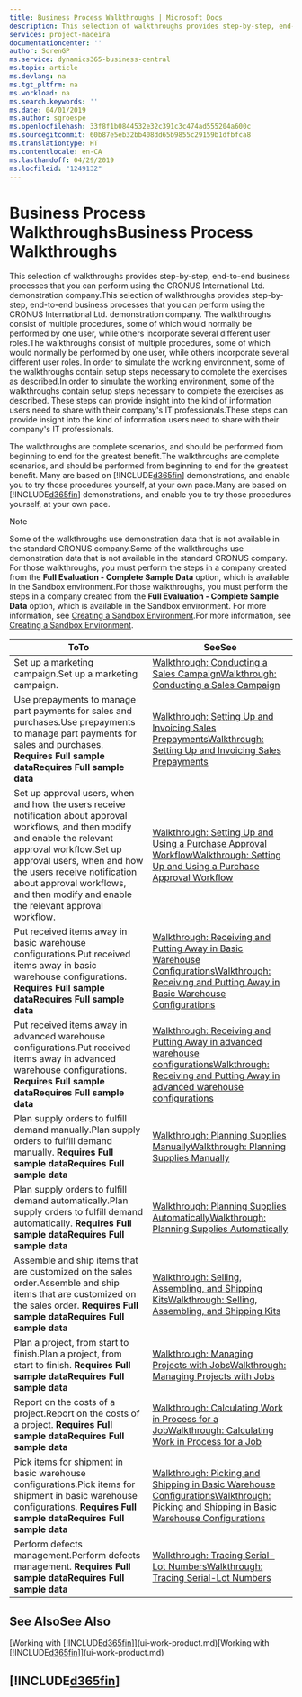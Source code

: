 ```yaml
---
title: Business Process Walkthroughs | Microsoft Docs
description: This selection of walkthroughs provides step-by-step, end-to-end business processes that you can perform using the CRONUS International Ltd. demonstration company. The walkthroughs consist of multiple procedures, some of which would normally be performed by one user, while others incorporate several different user roles. In order to simulate the working environment, some of the walkthroughs contain setup steps necessary to complete the exercises as described. These steps can provide insight into the kind of information users need to share with their company's IT professionals.
services: project-madeira
documentationcenter: ''
author: SorenGP
ms.service: dynamics365-business-central
ms.topic: article
ms.devlang: na
ms.tgt_pltfrm: na
ms.workload: na
ms.search.keywords: ''
ms.date: 04/01/2019
ms.author: sgroespe
ms.openlocfilehash: 33f8f1b0844532e32c391c3c474ad555204a600c
ms.sourcegitcommit: 60b87e5eb32bb408dd65b9855c29159b1dfbfca8
ms.translationtype: HT
ms.contentlocale: en-CA
ms.lasthandoff: 04/29/2019
ms.locfileid: "1249132"
---
```

# <a name="business-process-walkthroughs"></a><span data-ttu-id="a38ce-106">Business Process Walkthroughs</span><span class="sxs-lookup"><span data-stu-id="a38ce-106">Business Process Walkthroughs</span></span>
<span data-ttu-id="a38ce-107">This selection of walkthroughs provides step-by-step, end-to-end business processes that you can perform using the CRONUS International Ltd. demonstration company.</span><span class="sxs-lookup"><span data-stu-id="a38ce-107">This selection of walkthroughs provides step-by-step, end-to-end business processes that you can perform using the CRONUS International Ltd. demonstration company.</span></span> <span data-ttu-id="a38ce-108">The walkthroughs consist of multiple procedures, some of which would normally be performed by one user, while others incorporate several different user roles.</span><span class="sxs-lookup"><span data-stu-id="a38ce-108">The walkthroughs consist of multiple procedures, some of which would normally be performed by one user, while others incorporate several different user roles.</span></span> <span data-ttu-id="a38ce-109">In order to simulate the working environment, some of the walkthroughs contain setup steps necessary to complete the exercises as described.</span><span class="sxs-lookup"><span data-stu-id="a38ce-109">In order to simulate the working environment, some of the walkthroughs contain setup steps necessary to complete the exercises as described.</span></span> <span data-ttu-id="a38ce-110">These steps can provide insight into the kind of information users need to share with their company's IT professionals.</span><span class="sxs-lookup"><span data-stu-id="a38ce-110">These steps can provide insight into the kind of information users need to share with their company's IT professionals.</span></span>  

 <span data-ttu-id="a38ce-111">The walkthroughs are complete scenarios, and should be performed from beginning to end for the greatest benefit.</span><span class="sxs-lookup"><span data-stu-id="a38ce-111">The walkthroughs are complete scenarios, and should be performed from beginning to end for the greatest benefit.</span></span> <span data-ttu-id="a38ce-112">Many are based on [!INCLUDE[d365fin](includes/d365fin_md.md)] demonstrations, and enable you to try those procedures yourself, at your own pace.</span><span class="sxs-lookup"><span data-stu-id="a38ce-112">Many are based on [!INCLUDE[d365fin](includes/d365fin_md.md)] demonstrations, and enable you to try those procedures yourself, at your own pace.</span></span>  

> [!NOTE]
> <span data-ttu-id="a38ce-113">Some of the walkthroughs use demonstration data that is not available in the standard CRONUS company.</span><span class="sxs-lookup"><span data-stu-id="a38ce-113">Some of the walkthroughs use demonstration data that is not available in the standard CRONUS company.</span></span> <span data-ttu-id="a38ce-114">For those walkthroughs, you must perform the steps in a company created from the **Full Evaluation - Complete Sample Data** option, which is available in the Sandbox environment.</span><span class="sxs-lookup"><span data-stu-id="a38ce-114">For those walkthroughs, you must perform the steps in a company created from the **Full Evaluation - Complete Sample Data** option, which is available in the Sandbox environment.</span></span> <span data-ttu-id="a38ce-115">For more information, see [Creating a Sandbox Environment](across-how-create-sandbox-environment.md).</span><span class="sxs-lookup"><span data-stu-id="a38ce-115">For more information, see [Creating a Sandbox Environment](across-how-create-sandbox-environment.md).</span></span>

|<span data-ttu-id="a38ce-116">To</span><span class="sxs-lookup"><span data-stu-id="a38ce-116">To</span></span>|<span data-ttu-id="a38ce-117">See</span><span class="sxs-lookup"><span data-stu-id="a38ce-117">See</span></span>|  
|--------|---------|  
|<span data-ttu-id="a38ce-118">Set up a marketing campaign.</span><span class="sxs-lookup"><span data-stu-id="a38ce-118">Set up a marketing campaign.</span></span>|[<span data-ttu-id="a38ce-119">Walkthrough: Conducting a Sales Campaign</span><span class="sxs-lookup"><span data-stu-id="a38ce-119">Walkthrough: Conducting a Sales Campaign</span></span>](walkthrough-conducting-a-sales-campaign.md)|  
|<span data-ttu-id="a38ce-120">Use prepayments to manage part payments for sales and purchases.</span><span class="sxs-lookup"><span data-stu-id="a38ce-120">Use prepayments to manage part payments for sales and purchases.</span></span> <span data-ttu-id="a38ce-121">**Requires Full sample data**</span><span class="sxs-lookup"><span data-stu-id="a38ce-121">**Requires Full sample data**</span></span> |[<span data-ttu-id="a38ce-122">Walkthrough: Setting Up and Invoicing Sales Prepayments</span><span class="sxs-lookup"><span data-stu-id="a38ce-122">Walkthrough: Setting Up and Invoicing Sales Prepayments</span></span>](walkthrough-setting-up-and-invoicing-sales-prepayments.md)|  
|<span data-ttu-id="a38ce-123">Set up approval users, when and how the users receive notification about approval workflows, and then modify and enable the relevant approval workflow.</span><span class="sxs-lookup"><span data-stu-id="a38ce-123">Set up approval users, when and how the users receive notification about approval workflows, and then modify and enable the relevant approval workflow.</span></span>|[<span data-ttu-id="a38ce-124">Walkthrough: Setting Up and Using a Purchase Approval Workflow</span><span class="sxs-lookup"><span data-stu-id="a38ce-124">Walkthrough: Setting Up and Using a Purchase Approval Workflow</span></span>](walkthrough-setting-up-and-using-a-purchase-approval-workflow.md)|  
|<span data-ttu-id="a38ce-125">Put received items away in basic warehouse configurations.</span><span class="sxs-lookup"><span data-stu-id="a38ce-125">Put received items away in basic warehouse configurations.</span></span> <span data-ttu-id="a38ce-126">**Requires Full sample data**</span><span class="sxs-lookup"><span data-stu-id="a38ce-126">**Requires Full sample data**</span></span>|[<span data-ttu-id="a38ce-127">Walkthrough: Receiving and Putting Away in Basic Warehouse Configurations</span><span class="sxs-lookup"><span data-stu-id="a38ce-127">Walkthrough: Receiving and Putting Away in Basic Warehouse Configurations</span></span>](walkthrough-receiving-and-putting-away-in-basic-warehousing.md)|  
|<span data-ttu-id="a38ce-128">Put received items away in advanced warehouse configurations.</span><span class="sxs-lookup"><span data-stu-id="a38ce-128">Put received items away in advanced warehouse configurations.</span></span> <span data-ttu-id="a38ce-129">**Requires Full sample data**</span><span class="sxs-lookup"><span data-stu-id="a38ce-129">**Requires Full sample data**</span></span>|[<span data-ttu-id="a38ce-130">Walkthrough: Receiving and Putting Away in advanced warehouse configurations</span><span class="sxs-lookup"><span data-stu-id="a38ce-130">Walkthrough: Receiving and Putting Away in advanced warehouse configurations</span></span>](walkthrough-receiving-and-putting-away-in-advanced-warehousing.md)|  
|<span data-ttu-id="a38ce-131">Plan supply orders to fulfill demand manually.</span><span class="sxs-lookup"><span data-stu-id="a38ce-131">Plan supply orders to fulfill demand manually.</span></span> <span data-ttu-id="a38ce-132">**Requires Full sample data**</span><span class="sxs-lookup"><span data-stu-id="a38ce-132">**Requires Full sample data**</span></span>|[<span data-ttu-id="a38ce-133">Walkthrough: Planning Supplies Manually</span><span class="sxs-lookup"><span data-stu-id="a38ce-133">Walkthrough: Planning Supplies Manually</span></span>](walkthrough-planning-supplies-manually.md)|  
|<span data-ttu-id="a38ce-134">Plan supply orders to fulfill demand automatically.</span><span class="sxs-lookup"><span data-stu-id="a38ce-134">Plan supply orders to fulfill demand automatically.</span></span> <span data-ttu-id="a38ce-135">**Requires Full sample data**</span><span class="sxs-lookup"><span data-stu-id="a38ce-135">**Requires Full sample data**</span></span>|[<span data-ttu-id="a38ce-136">Walkthrough: Planning Supplies Automatically</span><span class="sxs-lookup"><span data-stu-id="a38ce-136">Walkthrough: Planning Supplies Automatically</span></span>](walkthrough-planning-supplies-automatically.md)|  
|<span data-ttu-id="a38ce-137">Assemble and ship items that are customized on the sales order.</span><span class="sxs-lookup"><span data-stu-id="a38ce-137">Assemble and ship items that are customized on the sales order.</span></span> <span data-ttu-id="a38ce-138">**Requires Full sample data**</span><span class="sxs-lookup"><span data-stu-id="a38ce-138">**Requires Full sample data**</span></span>|[<span data-ttu-id="a38ce-139">Walkthrough: Selling, Assembling, and Shipping Kits</span><span class="sxs-lookup"><span data-stu-id="a38ce-139">Walkthrough: Selling, Assembling, and Shipping Kits</span></span>](walkthrough-selling-assembling-and-shipping-kits.md)|  
|<span data-ttu-id="a38ce-140">Plan a project, from start to finish.</span><span class="sxs-lookup"><span data-stu-id="a38ce-140">Plan a project, from start to finish.</span></span> <span data-ttu-id="a38ce-141">**Requires Full sample data**</span><span class="sxs-lookup"><span data-stu-id="a38ce-141">**Requires Full sample data**</span></span>|[<span data-ttu-id="a38ce-142">Walkthrough: Managing Projects with Jobs</span><span class="sxs-lookup"><span data-stu-id="a38ce-142">Walkthrough: Managing Projects with Jobs</span></span>](walkthrough-managing-projects-with-jobs.md)|  
|<span data-ttu-id="a38ce-143">Report on the costs of a project.</span><span class="sxs-lookup"><span data-stu-id="a38ce-143">Report on the costs of a project.</span></span> <span data-ttu-id="a38ce-144">**Requires Full sample data**</span><span class="sxs-lookup"><span data-stu-id="a38ce-144">**Requires Full sample data**</span></span>|[<span data-ttu-id="a38ce-145">Walkthrough: Calculating Work in Process for a Job</span><span class="sxs-lookup"><span data-stu-id="a38ce-145">Walkthrough: Calculating Work in Process for a Job</span></span>](walkthrough-calculating-work-in-process-for-a-job.md)|  
|<span data-ttu-id="a38ce-146">Pick items for shipment in basic warehouse configurations.</span><span class="sxs-lookup"><span data-stu-id="a38ce-146">Pick items for shipment in basic warehouse configurations.</span></span> <span data-ttu-id="a38ce-147">**Requires Full sample data**</span><span class="sxs-lookup"><span data-stu-id="a38ce-147">**Requires Full sample data**</span></span>|[<span data-ttu-id="a38ce-148">Walkthrough: Picking and Shipping in Basic Warehouse Configurations</span><span class="sxs-lookup"><span data-stu-id="a38ce-148">Walkthrough: Picking and Shipping in Basic Warehouse Configurations</span></span>](walkthrough-picking-and-shipping-in-basic-warehousing.md)|  
|<span data-ttu-id="a38ce-149">Perform defects management.</span><span class="sxs-lookup"><span data-stu-id="a38ce-149">Perform defects management.</span></span> <span data-ttu-id="a38ce-150">**Requires Full sample data**</span><span class="sxs-lookup"><span data-stu-id="a38ce-150">**Requires Full sample data**</span></span>|[<span data-ttu-id="a38ce-151">Walkthrough: Tracing Serial-Lot Numbers</span><span class="sxs-lookup"><span data-stu-id="a38ce-151">Walkthrough: Tracing Serial-Lot Numbers</span></span>](walkthrough-tracing-serial-lot-numbers.md)|  

## <a name="see-also"></a><span data-ttu-id="a38ce-152">See Also</span><span class="sxs-lookup"><span data-stu-id="a38ce-152">See Also</span></span>
<span data-ttu-id="a38ce-153">[Working with [!INCLUDE[d365fin](includes/d365fin_md.md)]](ui-work-product.md)</span><span class="sxs-lookup"><span data-stu-id="a38ce-153">[Working with [!INCLUDE[d365fin](includes/d365fin_md.md)]](ui-work-product.md)</span></span>  

## [!INCLUDE[d365fin](includes/free_trial_md.md)]  
